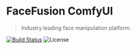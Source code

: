 FaceFusion ComfyUI
==================

> Industry leading face manipulation platform.

[![Build Status](https://img.shields.io/github/actions/workflow/status/facefusion/facefusion-comfyui/ci.yml.svg?branch=master)](https://github.com/facefusion/facefusion-comfyui/actions?query=workflow:ci)
![License](https://img.shields.io/badge/license-OpenRAIL--S-green)
